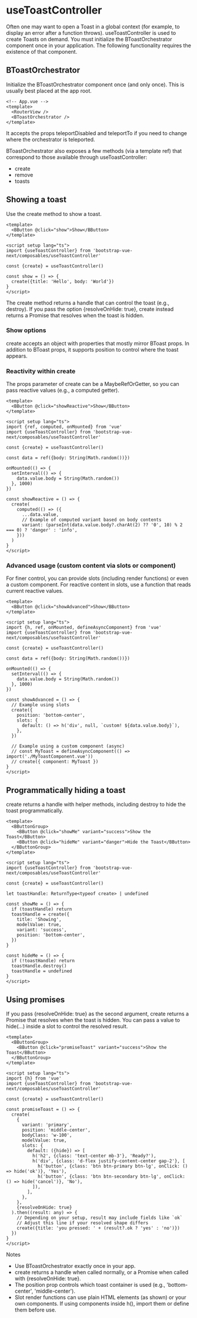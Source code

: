 # useToastController

Often one may want to open a Toast in a global context (for example, to display an error after a function throws). useToastController is used to create Toasts on demand. You must initialize the BToastOrchestrator component once in your application. The following functionality requires the existence of that component.

## BToastOrchestrator

Initialize the BToastOrchestrator component once (and only once). This is usually best placed at the app root.

```vue
<!-- App.vue -->
<template>
  <RouterView />
  <BToastOrchestrator />
</template>
```

It accepts the props teleportDisabled and teleportTo if you need to change where the orchestrator is teleported.

BToastOrchestrator also exposes a few methods (via a template ref) that correspond to those available through useToastController:
- create
- remove
- toasts

## Showing a toast

Use the create method to show a toast.

```vue
<template>
  <BButton @click="show">Show</BButton>
</template>

<script setup lang="ts">
import {useToastController} from 'bootstrap-vue-next/composables/useToastController'

const {create} = useToastController()

const show = () => {
  create({title: 'Hello', body: 'World'})
}
</script>
```

The create method returns a handle that can control the toast (e.g., destroy). If you pass the option {resolveOnHide: true}, create instead returns a Promise that resolves when the toast is hidden.

### Show options

create accepts an object with properties that mostly mirror BToast props. In addition to BToast props, it supports position to control where the toast appears.

### Reactivity within create

The props parameter of create can be a MaybeRefOrGetter, so you can pass reactive values (e.g., a computed getter).

```vue
<template>
  <BButton @click="showReactive">Show</BButton>
</template>

<script setup lang="ts">
import {ref, computed, onMounted} from 'vue'
import {useToastController} from 'bootstrap-vue-next/composables/useToastController'

const {create} = useToastController()

const data = ref({body: String(Math.random())})

onMounted(() => {
  setInterval(() => {
    data.value.body = String(Math.random())
  }, 1000)
})

const showReactive = () => {
  create(
    computed(() => ({
      ...data.value,
      // Example of computed variant based on body contents
      variant: (parseInt(data.value.body?.charAt(2) ?? '0', 10) % 2 === 0) ? 'danger' : 'info',
    }))
  )
}
</script>
```

### Advanced usage (custom content via slots or component)

For finer control, you can provide slots (including render functions) or even a custom component. For reactive content in slots, use a function that reads current reactive values.

```vue
<template>
  <BButton @click="showAdvanced">Show</BButton>
</template>

<script setup lang="ts">
import {h, ref, onMounted, defineAsyncComponent} from 'vue'
import {useToastController} from 'bootstrap-vue-next/composables/useToastController'

const {create} = useToastController()

const data = ref({body: String(Math.random())})

onMounted(() => {
  setInterval(() => {
    data.value.body = String(Math.random())
  }, 1000)
})

const showAdvanced = () => {
  // Example using slots
  create({
    position: 'bottom-center',
    slots: {
      default: () => h('div', null, `custom! ${data.value.body}`),
    },
  })

  // Example using a custom component (async)
  // const MyToast = defineAsyncComponent(() => import('./MyToastComponent.vue'))
  // create({ component: MyToast })
}
</script>
```

## Programmatically hiding a toast

create returns a handle with helper methods, including destroy to hide the toast programmatically.

```vue
<template>
  <BButtonGroup>
    <BButton @click="showMe" variant="success">Show the Toast</BButton>
    <BButton @click="hideMe" variant="danger">Hide the Toast</BButton>
  </BButtonGroup>
</template>

<script setup lang="ts">
import {useToastController} from 'bootstrap-vue-next/composables/useToastController'

const {create} = useToastController()

let toastHandle: ReturnType<typeof create> | undefined

const showMe = () => {
  if (toastHandle) return
  toastHandle = create({
    title: 'Showing',
    modelValue: true,
    variant: 'success',
    position: 'bottom-center',
  })
}

const hideMe = () => {
  if (!toastHandle) return
  toastHandle.destroy()
  toastHandle = undefined
}
</script>
```

## Using promises

If you pass {resolveOnHide: true} as the second argument, create returns a Promise that resolves when the toast is hidden. You can pass a value to hide(...) inside a slot to control the resolved result.

```vue
<template>
  <BButtonGroup>
    <BButton @click="promiseToast" variant="success">Show the Toast</BButton>
  </BButtonGroup>
</template>

<script setup lang="ts">
import {h} from 'vue'
import {useToastController} from 'bootstrap-vue-next/composables/useToastController'

const {create} = useToastController()

const promiseToast = () => {
  create(
    {
      variant: 'primary',
      position: 'middle-center',
      bodyClass: 'w-100',
      modelValue: true,
      slots: {
        default: ({hide}) => [
          h('h2', {class: 'text-center mb-3'}, 'Ready?'),
          h('div', {class: 'd-flex justify-content-center gap-2'}, [
            h('button', {class: 'btn btn-primary btn-lg', onClick: () => hide('ok')}, 'Yes'),
            h('button', {class: 'btn btn-secondary btn-lg', onClick: () => hide('cancel')}, 'No'),
          ]),
        ],
      },
    },
    {resolveOnHide: true}
  ).then((result: any) => {
    // Depending on your setup, result may include fields like `ok`
    // Adjust this line if your resolved shape differs
    create({title: 'you pressed: ' + (result?.ok ? 'yes' : 'no')})
  })
}
</script>
```

Notes
- Use BToastOrchestrator exactly once in your app.
- create returns a handle when called normally, or a Promise when called with {resolveOnHide: true}.
- The position prop controls which toast container is used (e.g., 'bottom-center', 'middle-center').
- Slot render functions can use plain HTML elements (as shown) or your own components. If using components inside h(), import them or define them before use.
